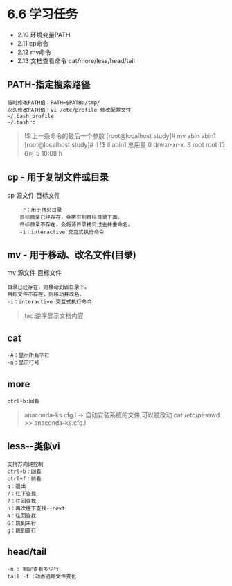 # 6.6 学习任务
- 2.10 环境变量PATH
- 2.11 cp命令
- 2.12 mv命令
- 2.13 文档查看命令 cat/more/less/head/tail


## PATH-指定搜索路径
```
临时修改PATH值：PATH=$PATH:/tmp/
永久修改PATH值：vi /etc/profile 修改配置文件
~/.bash_profile
~/.bashrc
```

> !$:上一条命令的最后一个参数
[root@localhost study]# mv abin abin1
[root@localhost study]# ll !$
ll abin1
总用量 0
drwxr-xr-x. 3 root root 15 6月   5 10:08 h

## cp - 用于复制文件或目录
cp 源文件 目标文件
```
	-r：用于拷贝目录
	目标目录已经存在，会拷贝到目标目录下面。
	目标目录不存在，会将源目录拷贝过去并重命名。
	-i：interactive 交互式执行命令

```

## mv - 用于移动、改名文件(目录)
mv 源文件 目标文件
```
目录已经存在，则移动到该目录下。
目标文件不存在，则移动并改名。
-i：interactive 交互式执行命令
```

> tac:逆序显示文档内容
## cat  
```
-A：显示所有字符
-n：显示行号
```


## more
```
ctrl+b:回看
```

> anaconda-ks.cfg.l -> 自动安装系统的文件,可以被改动
cat /etc/passwd >> anaconda-ks.cfg.l

## less--类似vi
```
支持方向键控制
ctrl+b：回看
ctrl+f：前看
q：退出
/：往下查找
?：往回查找
n：再次往下查找--next
N：往回查找
G：跳到末行
g：跳到首行
```


## head/tail
```
-n : 制定查看多少行
tail -f :动态追踪文件变化
```
